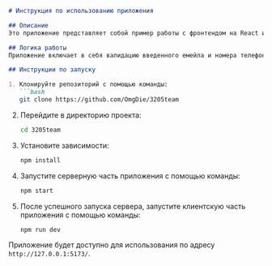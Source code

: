 ```markdown
# Инструкция по использованию приложения

## Описание
Это приложение представляет собой пример работы с фронтендом на React и бэкендом на Express. Фронтенд часть реализована с использованием библиотеки React, а также с использованием react-input-mask для управления форматом ввода номера телефона. Бэкенд часть построена с помощью фреймворка Express.

## Логика работы
Приложение включает в себя валидацию введенного емейла и номера телефона. После ввода данных, если они проходят валидацию, кнопка "Submit" становится доступной для отправки запроса на сервер. На сервере осуществляется поиск совпадений в JSON-файле по введенным данным. После обработки запроса данные отображаются на фронтенде.

## Инструкции по запуску

1. Клонируйте репозиторий с помощью команды:
   ```bash
   git clone https://github.com/OmgDie/3205team
   ```

2. Перейдите в директорию проекта:
   ```bash
   cd 3205team
   ```

3. Установите зависимости:
   ```bash
   npm install
   ```

4. Запустите серверную часть приложения с помощью команды:
   ```bash
   npm start
   ```

5. После успешного запуска сервера, запустите клиентскую часть приложения с помощью команды:
   ```bash
   npm run dev
   ```

Приложение будет доступно для использования по адресу `http://127.0.0.1:5173/`.
```
